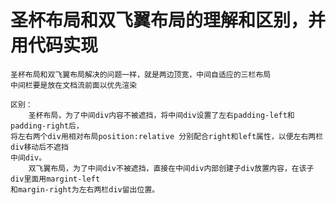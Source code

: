 # 圣杯布局和双飞翼布局的理解和区别，并用代码实现

    圣杯布局和双飞翼布局解决的问题一样，就是两边顶宽，中间自适应的三栏布局
    中间栏要是放在文档流前面以优先渲染

    区别：
        圣杯布局，为了中间div内容不被遮挡，将中间div设置了左右padding-left和padding-right后，
    将左右两个div用相对布局position:relative 分别配合right和left属性，以便左右两栏div移动后不遮挡
    中间div。
        双飞翼布局，为了中间div不被遮挡，直接在中间div内部创建子div放置内容，在该子div里面用margint-left
    和margin-right为左右两栏div留出位置。
